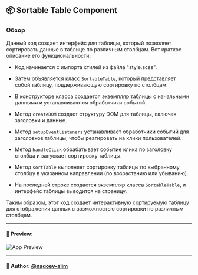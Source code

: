 ## 📦 Sortable Table Component

### Обзор
Данный код создает интерфейс для таблицы, который позволяет сортировать данные в таблице по различным столбцам. Вот краткое описание его функциональности:

- Код начинается с импорта стилей из файла "style.scss".

- Затем объявляется класс `SortableTable`, который представляет собой таблицу, поддерживающую сортировку по столбцам.

- В конструкторе класса создается экземпляр таблицы с начальными данными и устанавливаются обработчики событий.

- Метод `createDOM` создает структуру DOM для таблицы, включая заголовки и данные.

- Метод `setupEventListeners` устанавливает обработчики событий для заголовков таблицы, чтобы реагировать на клики пользователей.

- Метод `handleClick` обрабатывает событие клика по заголовку столбца и запускает сортировку таблицы.

- Метод `sortTable` выполняет сортировку таблицы по выбранному столбцу в указанном направлении (по возрастанию или убыванию).

- На последней строке создается экземпляр класса `SortableTable`, и интерфейс таблицы выводится на страницу.

Таким образом, этот код создает интерактивную сортируемую таблицу для отображения данных с возможностью сортировки по различным столбцам.

---

#### 🌄 Preview:

![App Preview](https://lh3.googleusercontent.com/drive-viewer/AITFw-xSWudiU-0y5WC8C0JwD1NKCFzKdI1PUlz4teVXduHlsAtjKrcykPDHlxHds40o6--nL3FXGh5KF7hDBiSigfSMjzLa=s1600)


-----

#### 🙌 Author: [@nagoev-alim](https://github.com/nagoev-alim)

